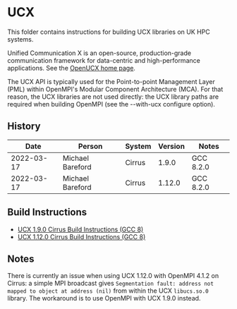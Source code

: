 UCX
===

This folder contains instructions for building UCX libraries on UK HPC systems.

Unified Communication X is an open-source, production-grade communication framework for data-centric
and high-performance applications. See the [OpenUCX home page](https://www.openucx.org/).

The UCX API is typically used for the Point-to-point Management Layer (PML) within OpenMPI's Modular Component Architecture (MCA).
For that reason, the UCX libraries are not used directly: the UCX library paths are required when building OpenMPI
(see the --with-ucx configure option).

History
-------

 Date | Person | System | Version | Notes
 ---- | ------ | ------ | ------- | -----
 2022-03-17 | Michael Bareford | Cirrus | 1.9.0 | GCC 8.2.0
 2022-03-17 | Michael Bareford | Cirrus | 1.12.0 | GCC 8.2.0

Build Instructions
------------------

* [UCX 1.9.0 Cirrus Build Instructions (GCC 8)](build_ucx_1.9.0_cirrus_gcc8.md)
* [UCX 1.12.0 Cirrus Build Instructions (GCC 8)](build_ucx_1.12.0_cirrus_gcc8.md)

Notes
-----

There is currently an issue when using UCX 1.12.0 with OpenMPI 4.1.2 on Cirrus: a simple MPI broadcast gives
`Segmentation fault: address not mapped to object at address (nil)` from within the UCX `libucs.so.0` library.
The workaround is to use OpenMPI with UCX 1.9.0 instead.